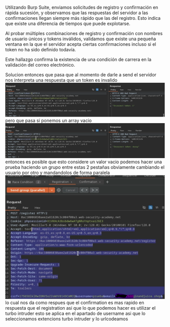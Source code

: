 Utilizando Burp Suite, enviamos solicitudes de registro y confirmación en rápida sucesión, y observamos que las respuestas del servidor a las confirmaciones llegan siempre más rápido que las del registro. Esto indica que existe una diferencia de tiempos que puede explotarse.

Al probar múltiples combinaciones de registro y confirmación con nombres de usuario únicos y tokens inválidos, validamos que existe una pequeña ventana en la que el servidor acepta ciertas confirmaciones incluso si el token no ha sido definido todavía.

Este hallazgo confirma la existencia de una condición de carrera en la validación del correo electrónico.

Solucion
entonces que pasa que al momento de darle a send el servidor nos interpreta una respuesta que un token es invalido
![Pasted_image_20250901215202.png](Imagenes/Pasted_image_20250901215202.png)
pero que pasa si ponemos un array vacio
![Pasted_image_20250901215236.png](Imagenes/Pasted_image_20250901215236.png)
entonces es posible que esto considere un valor vacio
podemos hacer una prueba haciendo un grupo entre estas 2 pestañas obviamente cambiando el usuario por otro y mandandolos de forma paralela
![Pasted_image_20250901215630.png](Imagenes/Pasted_image_20250901215630.png)
lo cual nos da como respues que el confirmation es mas rapido en respuesta que el registration
asi que lo que podemos hacer es utilizar el turbo intruder
esto se aplica en el apartado de username asi que lo seleccionamos extencions  turbo intruder
y lo urlcodeamos
